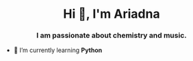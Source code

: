 <h1 align="center">Hi 👋, I'm Ariadna</h1>
<h3 align="center">I am passionate about chemistry and music.</h3>

- 🌱 I’m currently learning **Python**

<h3 
